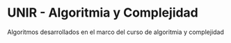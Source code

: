 # UNIR - Algoritmia y Complejidad
Algoritmos desarrollados en el marco del curso de algoritmia y complejidad
